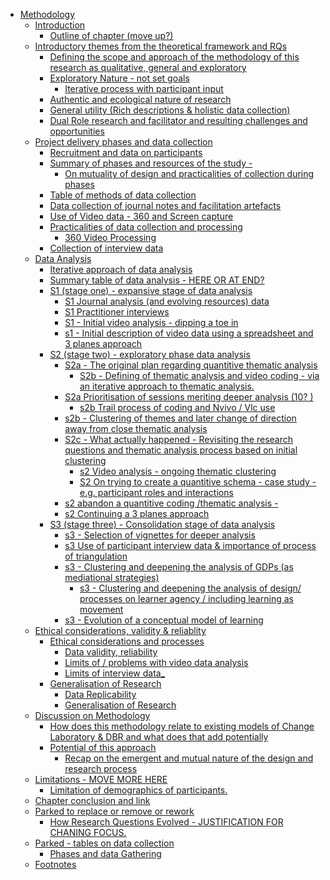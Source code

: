 -   [Methodology](#methodology)
    -   [Introduction](#introduction)
        -   [Outline of chapter (move up?)](#outline-of-chapter-move-up)
    -   [Introductory themes from the theoretical framework and
        RQs](#introductory-themes-from-the-theoretical-framework-and-rqs)
        -   [Defining the scope and approach of the methodology of this
            research as qualitative, general and
            exploratory](#defining-the-scope-and-approach-of-the-methodology-of-this-research-as-qualitative-general-and-exploratory)
        -   [Exploratory Nature - not set
            goals](#exploratory-nature---not-set-goals)
            -   [Iterative process with participant
                input](#iterative-process-with-participant-input)
        -   [Authentic and ecological nature of
            research](#authentic-and-ecological-nature-of-research)
        -   [General utility (Rich descriptions & holistic data
            collection)](#general-utility-rich-descriptions-holistic-data-collection)
        -   [Dual Role research and facilitator and resulting challenges
            and
            opportunities](#dual-role-research-and-facilitator-and-resulting-challenges-and-opportunities)
    -   [Project delivery phases and data
        collection](#project-delivery-phases-and-data-collection)
        -   [Recruitment and data on
            participants](#recruitment-and-data-on-participants)
        -   [Summary of phases and resources of the study
            -](#summary-of-phases-and-resources-of-the-study--)
            -   [On mutuality of design and practicalities of collection
                during
                phases](#on-mutuality-of-design-and-practicalities-of-collection-during-phases)
        -   [Table of methods of data
            collection](#table-of-methods-of-data-collection)
        -   [Data collection of journal notes and facilitation
            artefacts](#data-collection-of-journal-notes-and-facilitation-artefacts)
        -   [Use of Video data - 360 and Screen
            capture](#use-of-video-data---360-and-screen-capture)
        -   [Practicalities of data collection and
            processing](#practicalities-of-data-collection-and-processing)
            -   [360 Video Processing](#video-processing)
        -   [Collection of interview
            data](#collection-of-interview-data)
    -   [Data Analysis](#data-analysis)
        -   [Iterative approach of data
            analysis](#iterative-approach-of-data-analysis)
        -   [Summary table of data analysis - HERE OR AT
            END?](#summary-table-of-data-analysis---here-or-at-end)
        -   [S1 (stage one) - expansive stage of data
            analysis](#s1-stage-one---expansive-stage-of-data-analysis)
            -   [S1 Journal analysis (and evolving resources)
                data](#s1-journal-analysis-and-evolving-resources-data)
            -   [S1 Practitioner
                interviews](#s1-practitioner-interviews)
            -   [S1 - Initial video analysis - dipping a toe
                in](#s1---initial-video-analysis---dipping-a-toe-in)
            -   [s1 - Initial description of video data using a
                spreadsheet and 3 planes
                approach](#s1---initial-description-of-video-data-using-a-spreadsheet-and-3-planes-approach)
        -   [S2 (stage two) - exploratory phase data
            analysis](#s2-stage-two---exploratory-phase-data-analysis)
            -   [S2a - The original plan regarding quantitive thematic
                analysis](#s2a---the-original-plan-regarding-quantitive-thematic-analysis)
                -   [S2b - Defining of thematic analysis and video
                    coding - via an iterative approach to thematic
                    analysis.](#s2b---defining-of-thematic-analysis-and-video-coding---via-an-iterative-approach-to-thematic-analysis.)
            -   [S2a Prioritisation of sessions meriting deeper analysis
                (10?
                )](#s2a-prioritisation-of-sessions-meriting-deeper-analysis-10)
                -   [s2b Trail process of coding and Nvivo / Vlc
                    use](#s2b-trail-process-of-coding-and-nvivo-vlc-use)
            -   [s2b - Clustering of themes and later change of
                direction away from close thematic
                analysis](#s2b---clustering-of-themes-and-later-change-of-direction-away-from-close-thematic-analysis)
            -   [S2c - What actually happened - Revisiting the research
                questions and thematic analysis process based on initial
                clustering](#s2c---what-actually-happened---revisiting-the-research-questions-and-thematic-analysis-process-based-on-initial-clustering)
                -   [s2 Video analysis - ongoing thematic
                    clustering](#s2-video-analysis---ongoing-thematic-clustering)
                -   [S2 On trying to create a quantitive schema - case
                    study - e.g. participant roles and
                    interactions](#s2-on-trying-to-create-a-quantitive-schema---case-study---e.g.-participant-roles-and-interactions)
            -   [s2 abandon a quantitive coding /thematic analysis
                -](#s2-abandon-a-quantitive-coding-thematic-analysis--)
            -   [s2 Continuing a 3 planes
                approach](#s2-continuing-a-3-planes-approach)
        -   [S3 (stage three) - Consolidation stage of data
            analysis](#s3-stage-three---consolidation-stage-of-data-analysis)
            -   [s3 - Selection of vignettes for deeper
                analysis](#s3---selection-of-vignettes-for-deeper-analysis)
            -   [s3 Use of participant interview data & importance of
                process of
                triangulation](#s3-use-of-participant-interview-data-importance-of-process-of-triangulation)
            -   [s3 - Clustering and deepening the analysis of GDPs (as
                mediational
                strategies)](#s3---clustering-and-deepening-the-analysis-of-gdps-as-mediational-strategies)
                -   [s3 - Clustering and deepening the analysis of
                    design/ processes on learner agency / including
                    learning as
                    movement](#s3---clustering-and-deepening-the-analysis-of-design-processes-on-learner-agency-including-learning-as-movement)
            -   [s3 - Evolution of a conceptual model of
                learning](#s3---evolution-of-a-conceptual-model-of-learning)
    -   [Ethical considerations, validity &
        reliablity](#ethical-considerations-validity-reliablity)
        -   [Ethical considerations and
            processes](#ethical-considerations-and-processes)
            -   [Data validity, reliability](#data-validity-reliability)
            -   [Limits of / problems with video data
                analysis](#limits-of-problems-with-video-data-analysis)
            -   [Limits of interview data\_](#limits-of-interview-data_)
        -   [Generalisation of Research](#generalisation-of-research)
            -   [Data Replicability](#data-replicability)
            -   [Generalisation of
                Research](#generalisation-of-research-1)
    -   [Discussion on Methodology](#discussion-on-methodology)
        -   [How does this methodology relate to existing models of
            Change Laboratory & DBR and what does that add
            potentially](#how-does-this-methodology-relate-to-existing-models-of-change-laboratory-dbr-and-what-does-that-add-potentially)
        -   [Potential of this approach](#potential-of-this-approach)
            -   [Recap on the emergent and mutual nature of the design
                and research
                process](#recap-on-the-emergent-and-mutual-nature-of-the-design-and-research-process)
    -   [Limitations - MOVE MORE HERE](#limitations---move-more-here)
        -   [Limitation of demographics of
            participants.](#limitation-of-demographics-of-participants.)
    -   [Chapter conclusion and link](#chapter-conclusion-and-link)
    -   [Parked to replace or remove or
        rework](#parked-to-replace-or-remove-or-rework)
        -   [How Research Questions Evolved - JUSTIFICATION FOR CHANING
            FOCUS.](#how-research-questions-evolved---justification-for-chaning-focus.)
    -   [Parked - tables on data
        collection](#parked---tables-on-data-collection)
        -   [Phases and data Gathering](#phases-and-data-gathering)
    -   [Footnotes](#footnotes)
